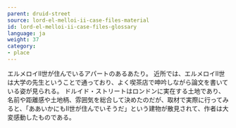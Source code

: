 ```yaml
---
parent: druid-street
source: lord-el-melloi-ii-case-files-material
id: lord-el-melloi-ii-case-files-glossary
language: ja
weight: 37
category:
- place
---
```


エルメロイII世が住んでいるアパートのあるあたり。
近所では、エルメロイII世は大学の先生ということで通っており、よく喫茶店で呻吟しながら論文を書いている姿が見られる。
ドルイド・ストリートはロンドンに実在する土地であり、名前や距離感や土地柄、雰囲気を総合して決めたのだが、取材で実際に行ってみると、「ああいかにもII世が住んでいそうだ」という建物が散見されて、作者は大変感動したものである。
